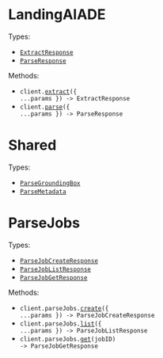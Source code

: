 # LandingAIADE

Types:

- <code><a href="./src/resources/top-level.ts">ExtractResponse</a></code>
- <code><a href="./src/resources/top-level.ts">ParseResponse</a></code>

Methods:

- <code title="post /v1/ade/extract">client.<a href="./src/index.ts">extract</a>({ ...params }) -> ExtractResponse</code>
- <code title="post /v1/ade/parse">client.<a href="./src/index.ts">parse</a>({ ...params }) -> ParseResponse</code>

# Shared

Types:

- <code><a href="./src/resources/shared.ts">ParseGroundingBox</a></code>
- <code><a href="./src/resources/shared.ts">ParseMetadata</a></code>

# ParseJobs

Types:

- <code><a href="./src/resources/parse-jobs.ts">ParseJobCreateResponse</a></code>
- <code><a href="./src/resources/parse-jobs.ts">ParseJobListResponse</a></code>
- <code><a href="./src/resources/parse-jobs.ts">ParseJobGetResponse</a></code>

Methods:

- <code title="post /v1/ade/parse/jobs">client.parseJobs.<a href="./src/resources/parse-jobs.ts">create</a>({ ...params }) -> ParseJobCreateResponse</code>
- <code title="get /v1/ade/parse/jobs">client.parseJobs.<a href="./src/resources/parse-jobs.ts">list</a>({ ...params }) -> ParseJobListResponse</code>
- <code title="get /v1/ade/parse/jobs/{job_id}">client.parseJobs.<a href="./src/resources/parse-jobs.ts">get</a>(jobID) -> ParseJobGetResponse</code>
